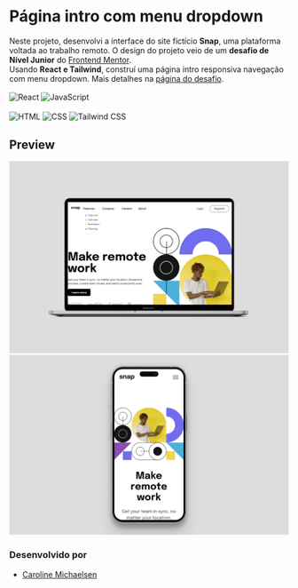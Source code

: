 # Página intro com menu dropdown

Neste projeto, desenvolvi a interface do site fictício **Snap**, uma plataforma voltada ao trabalho remoto. O design do projeto veio de um **desafio de Nível Junior** do [Frontend Mentor](https://www.frontendmentor.io). <br>
Usando **React e Tailwind**, construí uma página intro responsiva navegação com menu dropdown. Mais detalhes na [página do desafio](https://www.frontendmentor.io/challenges/intro-section-with-dropdown-navigation-ryaPetHE5).

  <img align="center" alt="React" src="https://img.shields.io/badge/React-20232A?style=for-the-badge&logo=react&logoColor=61DAFB">
  <img align="center" alt="JavaScript" src="https://img.shields.io/badge/JavaScript-F7DF1E?style=for-the-badge&logo=javascript&logoColor=black">
  <br>
  <br>
  <img align="center" alt="HTML" src="https://img.shields.io/badge/HTML-239120?style=for-the-badge&logo=html5&logoColor=white">
  <img align="center" alt="CSS" src="https://img.shields.io/badge/CSS-239120?&style=for-the-badge&logo=css3&logoColor=white">
  <img align="center" alt="Tailwind CSS" src="https://img.shields.io/badge/Tailwind_CSS-38B2AC?style=for-the-badge&logo=tailwind-css&logoColor=white">
  <br>

## Preview
<img src='/src/images/preview-desk.png'>
<img src='/src/images/preview-mobile.png'>

### Desenvolvido por

- [Caroline Michaelsen](https://www.carolinemichaelsen.com)
